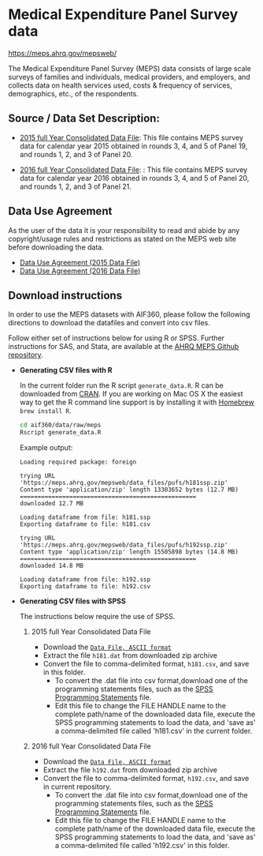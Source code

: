 # Medical Expenditure Panel Survey data
<https://meps.ahrq.gov/mepsweb/>


The Medical Expenditure Panel Survey (MEPS) data consists of large scale surveys of families and individuals, medical providers, and employers, and collects data on health services used, costs & frequency of services, demographics, etc., of the respondents.

## Source / Data Set Description:


* [2015 full Year Consolidated Data File](https://meps.ahrq.gov/mepsweb/data_stats/download_data_files_detail.jsp?cboPufNumber=HC-181): This file contains MEPS survey data for calendar year 2015 obtained in rounds 3, 4, and 5 of Panel 19, and rounds 1, 2, and 3 of Panel 20.

* [2016 full Year Consolidated Data File](https://meps.ahrq.gov/mepsweb/data_stats/download_data_files_detail.jsp?cboPufNumber=HC-192): : This file contains MEPS survey data for calendar year 2016 obtained in rounds 3, 4, and 5 of Panel 20, and rounds 1, 2, and 3 of Panel 21. 


## Data Use Agreement

As the user of the data it is your responsibility to read and abide by any copyright/usage rules and restrictions as
stated on the MEPS web site before downloading the data.

- [Data Use Agreement (2015 Data File)](https://meps.ahrq.gov/data_stats/download_data/pufs/h181/h181doc.shtml#Data)
- [Data Use Agreement (2016 Data File)](https://meps.ahrq.gov/data_stats/download_data/pufs/h192/h192doc.shtml#DataA)


## Download instructions

In order to use the MEPS datasets with AIF360, please follow the following directions to download the datafiles and 
convert into csv files. 

Follow either set of instructions below for using R or SPSS. Further instructions for SAS, and Stata, are available at 
the [AHRQ MEPS Github repository](https://github.com/HHS-AHRQ/MEPS).

 - **Generating CSV files with R**
    
    In the current folder run the R script `generate_data.R`. R can be downloaded from [CRAN](https://cran.r-project.org).
    If you are working on Mac OS X the easiest way to get the R command line support is by installing it with 
    [Homebrew](https://brew.sh/) `brew install R`.
    
    ```Bash
    cd aif360/data/raw/meps
    Rscript generate_data.R
    ```
    
    Example output:
    
    ```
    Loading required package: foreign
    
    trying URL 'https://meps.ahrq.gov/mepsweb/data_files/pufs/h181ssp.zip'
    Content type 'application/zip' length 13303652 bytes (12.7 MB)
    ==================================================
    downloaded 12.7 MB
    
    Loading dataframe from file: h181.ssp
    Exporting dataframe to file: h181.csv
    
    trying URL 'https://meps.ahrq.gov/mepsweb/data_files/pufs/h192ssp.zip'
    Content type 'application/zip' length 15505898 bytes (14.8 MB)
    ==================================================
    downloaded 14.8 MB
    
    Loading dataframe from file: h192.ssp
    Exporting dataframe to file: h192.csv
    ```

 - **Generating CSV files with SPSS**

    The instructions below require the use of SPSS.
    
    1. 2015 full Year Consolidated Data File
        * Download the [`Data File, ASCII format`](https://meps.ahrq.gov/mepsweb/data_files/pufs/h181dat.zip)
        * Extract the file `h181.dat` from downloaded zip archive
        * Convert the file to comma-delimited format, `h181.csv`, and save in this folder.
            * To convert the .dat file into csv format,download one of the programming statements files, such as the [SPSS Programming Statements](https://meps.ahrq.gov/mepsweb/data_stats/download_data/pufs/h181/h181spu.txt) file.
            * Edit this file to change the FILE HANDLE name to the complete path/name of the downloaded data file, execute the SPSS programming statements to load the data, and 'save as' a comma-delimited file called 'h181.csv' in the current folder.
        
    2. 2016 full Year Consolidated Data File
        * Download the [`Data File, ASCII format`](https://meps.ahrq.gov/mepsweb/data_files/pufs/h192dat.zip)
        * Extract the file `h192.dat` from downloaded zip archive
        * Convert the file to comma-delimited format, `h192.csv`, and save in current repository.
            * To convert the .dat file into csv format,download one of the programming statements files, such as the [SPSS Programming Statements](https://meps.ahrq.gov/mepsweb/data_stats/download_data/pufs/h192/h192spu.txt) file.
            * Edit this file to change the FILE HANDLE name to the complete path/name of the downloaded data file, execute the SPSS programming statements to load the data, and 'save as' a comma-delimited file called 'h192.csv' in this folder.